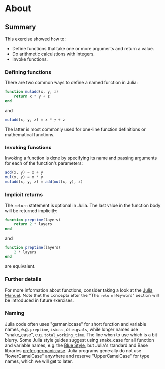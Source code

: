 # About

## Summary

This exercise showed how to:

- Define functions that take one or more arguments and return a value.
- Do arithmetic calculations with integers.
- Invoke functions.

### Defining functions

There are two common ways to define a named function in Julia:

```julia
function muladd(x, y, z)
    return x * y + z
end
```

and

```julia
muladd(x, y, z) = x * y + z
```

The latter is most commonly used for one-line function definitions or mathematical functions.

### Invoking functions

Invoking a function is done by specifying its name and passing arguments for each of the function's parameters:

```julia
add(x, y) = x + y
mul(x, y) = x * y
muladd(x, y, z) = add(mul(x, y), z)
```

### Implicit returns

The `return` statement is optional in Julia.
The last value in the function body will be returned implicitly:

```julia
function preptime(layers)
    return 2 * layers
end
```

and

```julia
function preptime(layers)
    2 * layers
end
```

are equivalent.

### Further details

For more information about functions, consider taking a look at the [Julia Manual][functions]. Note that the concepts after the "The `return` Keyword" section will be introduced in future exercises.

### Naming

Julia code often uses "germaniccase" for short function and variable names, e.g. `preptime`, `isbits`, or `eigvals`, while longer names use "snake_case", e.g. `total_working_time`.
The line when to use which is a bit blurry.
Some Julia style guides suggest using snake_case for all function and variable names, e.g. the [Blue Style][blue-style], but Julia's standard and Base libraries [prefer germaniccase][style-guide].
Julia programs generally do not use "lowerCamelCase" anywhere and reserve "UpperCamelCase" for type names, which we will get to later.

[blue-style]: https://github.com/invenia/BlueStyle
[functions]: https://docs.julialang.org/en/v1/manual/functions/
[style-guide]: https://docs.julialang.org/en/v1/manual/style-guide/#Use-naming-conventions-consistent-with-Julia-base/
